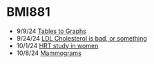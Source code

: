 # BMI881

- 9/9/24 [Tables to Graphs](https://github.com/John-Peters-UW/BMI881/blob/main/tables_to_graphs.md)
- 9/24/24 [LDL Cholesterol is bad, or something](https://github.com/John-Peters-UW/BMI881/blob/main/CHD_incidence.md)
- 10/1/24 [HRT study in women](https://github.com/John-Peters-UW/BMI881/blob/main/HRT.md)
- 10/8/24 [Mammograms](https://github.com/John-Peters-UW/BMI881/blob/main/mammogram.md)
